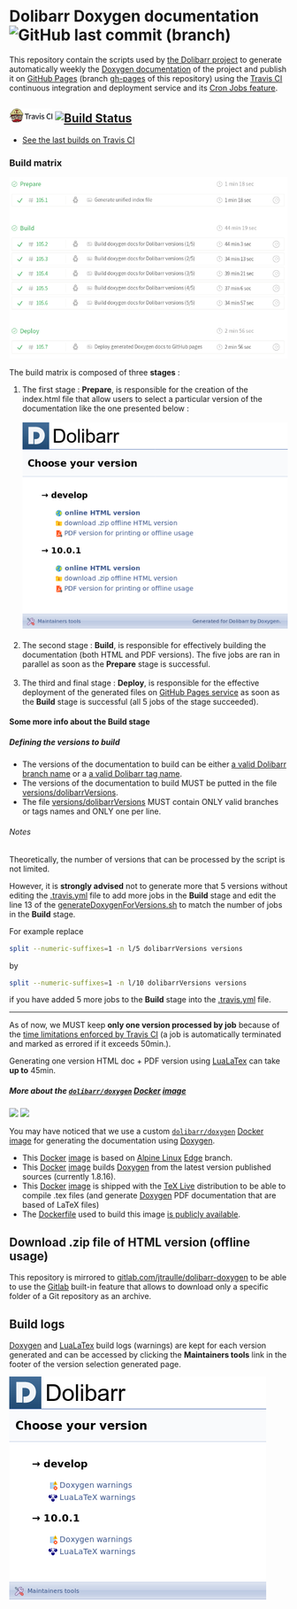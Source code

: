 # Dolibarr Doxygen documentation ![GitHub last commit (branch)](https://img.shields.io/github/last-commit/Dolibarr/dolibarr-doxygen/gh-pages?label=last%20publish)

This repository contain the scripts used by [the Dolibarr project](https://www.dolibarr.org/) to generate automatically weekly the [Doxygen documentation](http://www.doxygen.nl/) of the project and publish it on [GitHub Pages](https://pages.github.com/) (branch [gh-pages](https://github.com/Dolibarr/dolibarr-doxygen/tree/gh-pages) of this repository) using the [Travis CI](https://travis-ci.org) continuous integration and deployment service and its [Cron Jobs feature](https://docs.travis-ci.com/user/cron-jobs/).

## [![TravisCI logo](docs/travis-logo.png)](https://travis-ci.org/dolibarr/dolibarr-doxygen) [![Build Status](https://travis-ci.org/Dolibarr/dolibarr-doxygen.svg?branch=master)](https://travis-ci.org/Dolibarr/dolibarr-doxygen)

* [See the last builds on Travis CI](https://travis-ci.org/dolibarr/dolibarr-doxygen/builds)

### Build matrix

![Image of Dolibarr Doxygen TravisCI build matrix](docs/travis-ci-matrix.png)

The build matrix is composed of three **stages** :
1. The first stage : **Prepare**, is responsible for the creation of the index.html file that allow users to select a particular version of the documentation like the one presented below :<br><br>
![Image of Dolibarr Doxygen unified index](docs/unified-index.png)<br><br>
1. The second stage : **Build**, is responsible for effectively building the documentation (both HTML and PDF versions). The five jobs are ran in parallel as soon as the **Prepare** stage is successful.<br><br>
1. The third and final stage : **Deploy**, is responsible for the effective deployment of the generated files on [GitHub Pages service](https://pages.github.com/) as soon as the **Build** stage is successful (all 5 jobs of the stage succeeded).

#### Some more info about the Build stage

##### Defining the versions to build

* The versions of the documentation to build can be either [a valid Dolibarr branch name](https://github.com/Dolibarr/dolibarr/branches) or a [a valid Dolibarr tag name](https://github.com/Dolibarr/dolibarr/tags).
* The versions of the documentation to build MUST be putted in the file [versions/dolibarrVersions](versions/dolibarrVersions).
* The file [versions/dolibarrVersions](versions/dolibarrVersions) MUST contain ONLY valid branches or tags names and ONLY one per line.

###### Notes

Theoretically, the number of versions that can be processed by the script is not limited. 

However, it is **strongly advised** not to generate more that 5 versions without editing the [.travis.yml](.travis.yml) file to add more jobs in the **Build** stage and edit the line 13 of the [generateDoxygenForVersions.sh](generateDoxygenForVersions.sh) to match the number of jobs in the **Build** stage. 

For example replace 
```bash
split --numeric-suffixes=1 -n l/5 dolibarrVersions versions
```
 by 
 ```bash
 split --numeric-suffixes=1 -n l/10 dolibarrVersions versions
 ```
if you have added 5 more jobs to the **Build** stage into the [.travis.yml](.travis.yml) file. 

----
As of now, we MUST keep **only one version processed by job** because of the [time limitations enforced by Travis CI](https://docs.travis-ci.com/user/customizing-the-build/#build-timeouts) (a job is automatically terminated and marked as errored if it exceeds 50min.).

Generating one version HTML doc + PDF version using [LuaLaTex](http://www.luatex.org/) can take **up to** 45min.

##### More about the [`dolibarr/doxygen`](https://hub.docker.com/r/dolibarr/doxygen) [Docker](https://docs.docker.com/engine/docker-overview/) [image](https://docs.docker.com/glossary/?term=image)

[![](https://images.microbadger.com/badges/image/dolibarr/doxygen:1.8.16.svg)](https://microbadger.com/images/dolibarr/doxygen:1.8.16) [![](https://images.microbadger.com/badges/version/dolibarr/doxygen:1.8.16.svg)](https://microbadger.com/images/dolibarr/doxygen:1.8.16)

You may have noticed that we use a custom [`dolibarr/doxygen`](https://hub.docker.com/r/dolibarr/doxygen) [Docker](https://docs.docker.com/engine/docker-overview/) [image](https://docs.docker.com/glossary/?term=image) for generating the documentation using [Doxygen](http://www.doxygen.nl/).

* This [Docker](https://docs.docker.com/engine/docker-overview/) [image](https://docs.docker.com/glossary/?term=image) is based on [Alpine Linux](https://alpinelinux.org/about/) [Edge](https://wiki.alpinelinux.org/wiki/Edge) branch.
* This [Docker](https://docs.docker.com/engine/docker-overview/) [image](https://docs.docker.com/glossary/?term=image) builds [Doxygen](http://www.doxygen.nl/) from the latest version published sources (currently 1.8.16).
* This [Docker](https://docs.docker.com/engine/docker-overview/) [image](https://docs.docker.com/glossary/?term=image) is shipped with the [TeX Live](https://www.tug.org/texlive/) distribution to be able to compile .tex files (and generate [Doxygen](http://www.doxygen.nl/) PDF documentation that are based of LaTeX files)
* The [Dockerfile](https://docs.docker.com/glossary/?term=Dockerfile) used to build this image [is publicly available](https://hub.docker.com/r/dolibarr/doxygen/dockerfile).

## Download .zip file of HTML version (offline usage)

This repository is mirrored to [gitlab.com/jtraulle/dolibarr-doxygen](https://gitlab.com/jtraulle/dolibarr-doxygen) to be able to use the [Gitlab](https://about.gitlab.com/what-is-gitlab/) built-in feature that allows to download only a specific folder of a Git repository as an archive.

## Build logs 

[Doxygen](http://www.doxygen.nl/) and [LuaLaTex](http://www.luatex.org/) build logs (warnings) are kept for each version generated and can be accessed by clicking the **Maintainers tools** link in the footer of the version selection generated page.

![Image of Dolibarr Doxygen index page to log files](docs/logs.png)
